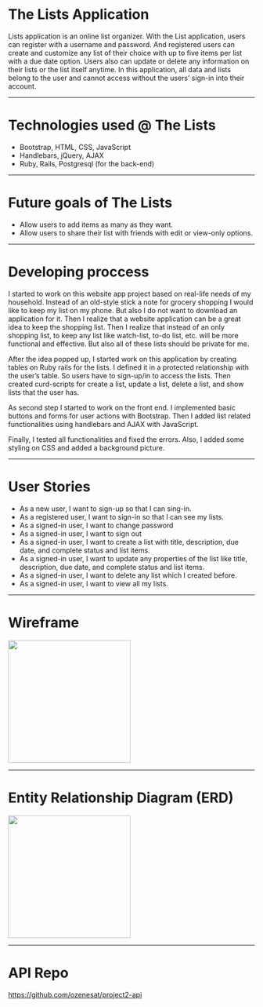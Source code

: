 # The Lists Application

Lists application is an online list organizer. With the List application, users can register with a username and password. And registered users can create and customize any list of their choice with up to five items per list with a due date option. Users also can update or delete any information on their lists or the list itself anytime. In this application, all data and lists belong to the user and cannot access without the users’ sign-in into their account.

-----------------------

# Technologies used @ The Lists
* Bootstrap, HTML, CSS, JavaScript
* Handlebars, jQuery, AJAX
* Ruby, Rails, Postgresql (for the back-end)

-------------------------

# Future goals of The Lists
* Allow users to add items as many as they want.
* Allow users to share their list with friends with edit or view-only options.

-------------------------

# Developing proccess

I started to work on this website app project based on real-life needs of my household. Instead of an old-style stick a note for grocery shopping I would like to keep my list on my phone. But also I do not want to download an application for it. Then I realize that a website application can be a great idea to keep the shopping list. Then I realize that instead of an only shopping list, to keep any list like watch-list, to-do list, etc. will be more functional and effective. But also all of these lists should be private for me.

After the idea popped up, I started work on this application by creating tables on Ruby rails for the lists. I defined it in a protected relationship with the user’s table. So users have to sign-up/in to access the lists. Then created curd-scripts for create a list, update a list, delete a list, and show lists that the user has.

As second step I started to work on the front end. I implemented basic buttons and forms for user actions with Bootstrap. Then I added list related functionalities using handlebars and AJAX with JavaScript.

Finally, I tested all functionalities and fixed the errors. Also, I added some styling on CSS and added a background picture.

---------------------

# User Stories
 - As a new user, I want to sign-up so that I can sing-in.
 - As a registered user, I want to sign-in so that I can see my lists.
 - As a signed-in user, I want to change password
 - As a signed-in user, I want to sign out
 - As a signed-in user, I want to create a list with title, description, due date, and complete status and list items.
 - As a signed-in user, I want to update any properties of the list like title, description, due date, and complete status and list items.
 - As a signed-in user, I want to delete any list which I created before.
 - As a signed-in user, I want to view all my lists.

 ------------------------

# Wireframe
<img src="https://imgur.com/a/zvUiQgU" width="250">

--------------------------

# Entity Relationship Diagram (ERD)
<img src="https://www.autodraw.com/share/IXFAGBEWMTQP" width="250">

---------------------------

# API Repo
https://github.com/ozenesat/project2-api
